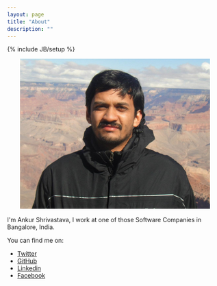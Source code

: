 ```yaml
---
layout: page
title: "About"
description: ""
---
```

{% include JB/setup %}
<center><img src='/resources/ankur.png' height='350' /></center>

I'm Ankur Shrivastava, I work at one of those Software Companies in Bangalore, India.

You can find me on: 
* [Twitter](http://www.twitter.com/ankur)
* [GitHub](http://github.com/ankurs)
* [Linkedin](http://www.linkedin.com/in/ankurshrivastava)
* [Facebook](http://www.facebook.com/ankurs) 
